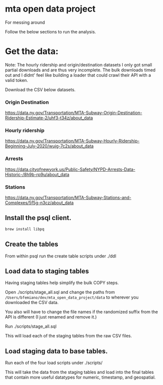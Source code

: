 # mta open data project
For messing around

Follow the below sections to run the analysis.

# Get the data:

Note: The hourly ridership and origin/destination datasets I only got small partial downloads and are thus very incomplete. The bulk downloads timed out and I didnt' feel like building a loader that could crawl their API with a valid token.

Download the CSV below datasets.

### Origin Destination
https://data.ny.gov/Transportation/MTA-Subway-Origin-Destination-Ridership-Estimate-2/uhf3-t34z/about_data

### Hourly ridership
https://data.ny.gov/Transportation/MTA-Subway-Hourly-Ridership-Beginning-July-2020/wujg-7c2s/about_data

### Arrests
https://data.cityofnewyork.us/Public-Safety/NYPD-Arrests-Data-Historic-/8h9b-rp9u/about_data

### Stations

https://data.ny.gov/Transportation/MTA-Subway-Stations-and-Complexes/5f5g-n3cz/about_data


## Install the psql client. 

```bash
brew install libpq
```

## Create the tables

From within psql run the create table scripts under ./ddl

## Load data to staging tables

Having staging tables help simplify the bulk COPY steps.

Open ./scripts/stage_all.sql and change the paths from `/Users/bfemiano/dev/mta_open_data_project/data`
to wherever you downloaded the CSV data. 

You also will have to change the file names if the randomized suffix from the API is different (I just renamed and remove it.)

Run ./scripts/stage_all.sql

This will load each of the staging tables from the raw CSV files.

## Load staging data to base tables.

Run each of the four load scripts under ./scripts/

This will take the data from the staging tables and load into the final tables that 
contain more useful datatypes for numeric, timestamp, and geospatial.





